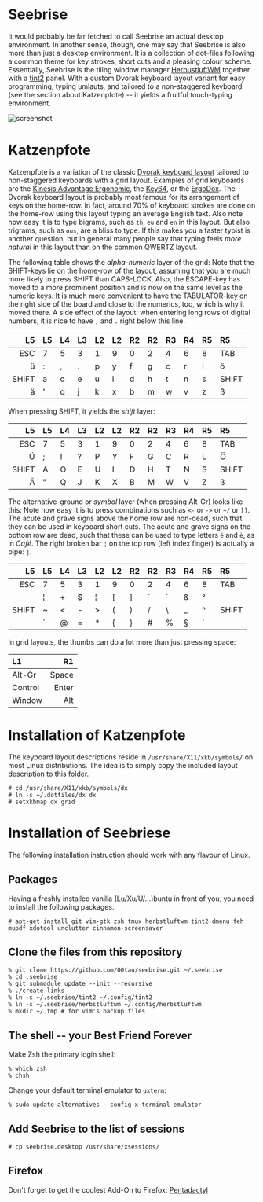 Seebrise
========

It would probably be far fetched to call Seebrise an actual desktop
environment. In another sense, though, one may say that Seebrise is also more
than just a desktop environment.  It is a collection of dot-files following a
common theme for key strokes, short cuts and a pleasing colour scheme.
Essentially, Seebrise is the tiling window manager
[HerbustluftWM](http://www.herbstluftwm.org/) together with a
[tint2](http://www.herbstluftwm.org/) panel.  With a custom Dvorak keyboard
layout variant for easy programming, typing umlauts, and tailored to a
non-staggered keyboard (see
the section about Katzenpfote) -- it yields a fruitful touch-typing environment.

![screenshot][screenshot]

Katzenpfote
===========

Katzenpfote is a variation of the classic [Dvorak keyboard
layout](https://en.wikipedia.org/wiki/Dvorak_Simplified_Keyboard#Original_Dvorak_layout)
tailored to non-staggered keyboards with a grid layout.  Examples of grid
keyboards are the [Kinesis Advantage
Ergonomic](https://www.kinesis-ergo.com/shop/advantage-for-pc-mac/), the
[Key64](http://www.key64.org), or the [ErgoDox](http://ergodox.org/).  The
Dvorak keyboard layout is probably most famous for its arrangement of keys on
the home-row.  In fact, around 70% of keyboard strokes are done on the home-row
using this layout typing an average English text.  Also note how easy it is to
type bigrams, such as `th`, `eu` and `en` in this layout.  But also trigrams,
such as `ous`, are a bliss to type.  If this makes you a faster typist is
another question, but in general many people say that typing feels *more
natural* in this layout than on the common QWERTZ layout.

The following table shows the *alpha-numeric* layer of the grid: Note that the
SHIFT-keys lie on the home-row of the layout, assuming that you are much more
likely to press SHIFT than CAPS-LOCK.  Also, the ESCAPE-key has moved to a more
prominent position and is now on the same level as the numeric keys.
It is much more convenient to have the TABULATOR-key on the right side of the
board and close to the numerics, too, which is why it moved there.  A side
effect of the layout: when entering long rows of digital numbers, it is nice to
have `,` and `.` right below this line.

| L5    | L5 | L4 | L3 | L2 | L2 | R2 | R2 | R3 | R4 | R5 | R5    |
|------:|----|----|----|----|----|----|----|----|----|----|:------|
| ESC   | 7  | 5  | 3  | 1  | 9  | 0  | 2  | 4  | 6  | 8  | TAB   |
| ü     | :  | ,  | .  | p  | y  | f  | g  | c  | r  | l  | ö     |
| SHIFT | a  | o  | e  | u  | i  | d  | h  | t  | n  | s  | SHIFT |
| ä     | '  | q  | j  | k  | x  | b  | m  | w  | v  | z  | ß     |

When pressing SHIFT, it yields the *shift* layer:

| L5    | L5 | L4 | L3 | L2 | L2 | R2 | R2 | R3 | R4 | R5 | R5    |
|------:|----|----|----|----|----|----|----|----|----|----|:------|
| ESC   | 7  | 5  | 3  | 1  | 9  | 0  | 2  | 4  | 6  | 8  | TAB   |
| Ü     | ;  | !  | ?  | P  | Y  | F  | G  | C  | R  | L  | Ö     |
| SHIFT | A  | O  | E  | U  | I  | D  | H  | T  | N  | S  | SHIFT |
| Ä     | "  | Q  | J  | K  | X  | B  | M  | W  | V  | Z  | ß     |

The alternative-ground or *symbol* layer (when pressing Alt-Gr) looks like
this: Note how easy it is to press combinations such as `<-` or `->` or `~/` or
`[]`.  The acute and grave signs above the home row are non-dead, such that
they can be used in keyboard short cuts.  The acute and grave signs on the
bottom row are dead, such that these can be used to type letters `é` and `è`,
as in *Café*.  The right broken bar `¦` on the top row (left index finger) is
actually a pipe: `|`.

| L5    | L5 | L4 | L3 | L2 | L2 | R2 | R2 | R3 | R4 | R5 | R5    |
|------:|----|----|----|----|----|----|----|----|----|----|:------|
| ESC   | 7  | 5  | 3  | 1  | 9  | 0  | 2  | 4  | 6  | 8  | TAB   |
|       | ¦  | +  | $  | ¦  | [  | ]  | `  | ´  | &  | °  |       |
| SHIFT | ~  | <  | -  | >  | (  | )  | /  | \  | _  | ^  | SHIFT |
|       | ´  | @  | =  | *  | {  | }  | #  | %  | §  | `  |       |

In grid layouts, the thumbs can do a lot more than just pressing space:

| L1 | R1 |
|:----|----:|
| Alt-Gr | Space |
| Control | Enter |
| Window | Alt |


Installation of Katzenpfote
===========================

The keyboard layout descriptions reside in `/usr/share/X11/xkb/symbols/` on
most Linux distributions.  The idea is to simply copy the included layout
description to this folder.

```
# cd /usr/share/X11/xkb/symbols/dx
# ln -s ~/.dotfiles/dx dx
# setxkbmap dx grid
```

Installation of Seebriese
=========================

The following installation instruction should work with any flavour of Linux.

Packages
--------

Having a freshly installed vanilla (Lu/Xu/U/...)buntu in front of you, you need to
install the following packages.

```
# apt-get install git vim-gtk zsh tmux herbstluftwm tint2 dmenu feh mupdf xdotool unclutter cinnamon-screensaver
```

Clone the files from this repository
------------------------------------

```
% git clone https://github.com/00tau/seebrise.git ~/.seebrise
% cd .seebrise
% git submodule update --init --recursive
% ./create-links
% ln -s ~/.seebrise/tint2 ~/.config/tint2
% ln -s ~/.seebrise/herbstluftwm ~/.config/herbstluftwm
% mkdir ~/.tmp # for vim's backup files
```

The shell -- your Best Friend Forever
-------------------------------------

Make Zsh the primary login shell:

```
% which zsh
% chsh
```

Change your default terminal emulator to `uxterm`:

```
% sudo update-alternatives --config x-terminal-emulator
```

Add Seebrise to the list of sessions
------------------------------------

```
# cp seebrise.desktop /usr/share/xsessions/
```

Firefox
-------

Don't forget to get the coolest Add-On to Firefox: [Pentadactyl](http://5digits.org/pentadactyl/)

[screenshot]: https://lh3.googleusercontent.com/-sTswtdTJSn8/VUoppqaEcTI/AAAAAAAAAKM/8DOzbbkGxkI/w506-h285/test.png
